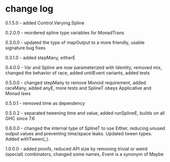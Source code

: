 change log
==========

0.1.5.0 - added Control.Varying.Spline

0.2.0.0 - reordered spline type variables for MonadTrans

0.3.0.0 - updated the type of mapOutput to a more friendly, usable signature
          bug fixes

0.3.1.0 - added stepMany, eitherE

0.4.0.0 - Var and Spline are now parameterized with Identity, removed mix, changed
          the behavior of race, added untilEvent variants, added tests

0.5.0.0 - changed stepMany to remove Monoid requirement, added raceMany, added
          anyE, more tests and SplineT obeys Applicative and Monad laws

0.5.0.1 - removed time as dependency

0.5.0.2 - separated tweening time and value, added runSplineE, builds on all GHC
          since 7.6

0.6.0.0 - changed the internal type of SplineT to use Either, reducing unused
          output values and preventing time/space leaks. Updated tween types.
          Added withTween(_).

1.0.0.0 - added proofs, reduced API size by removing trivial or weird (special)
          combinators, changed some names, Event is a synonym of Maybe
